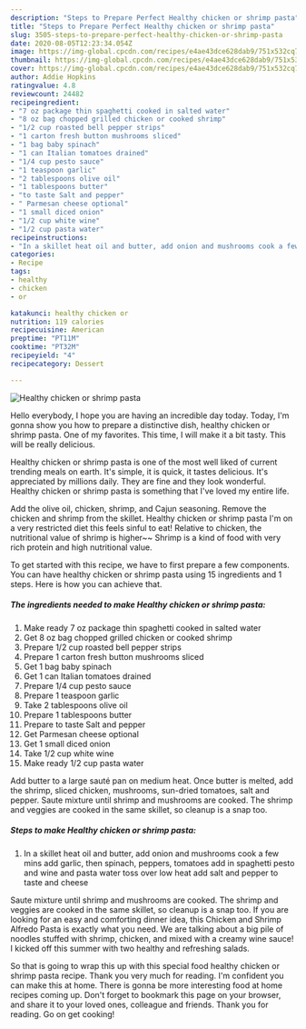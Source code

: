 ```yaml
---
description: "Steps to Prepare Perfect Healthy chicken or shrimp pasta"
title: "Steps to Prepare Perfect Healthy chicken or shrimp pasta"
slug: 3505-steps-to-prepare-perfect-healthy-chicken-or-shrimp-pasta
date: 2020-08-05T12:23:34.054Z
image: https://img-global.cpcdn.com/recipes/e4ae43dce628dab9/751x532cq70/healthy-chicken-or-shrimp-pasta-recipe-main-photo.jpg
thumbnail: https://img-global.cpcdn.com/recipes/e4ae43dce628dab9/751x532cq70/healthy-chicken-or-shrimp-pasta-recipe-main-photo.jpg
cover: https://img-global.cpcdn.com/recipes/e4ae43dce628dab9/751x532cq70/healthy-chicken-or-shrimp-pasta-recipe-main-photo.jpg
author: Addie Hopkins
ratingvalue: 4.8
reviewcount: 24482
recipeingredient:
- "7 oz package thin spaghetti cooked in salted water"
- "8 oz bag chopped grilled chicken or cooked shrimp"
- "1/2 cup roasted bell pepper strips"
- "1 carton fresh button mushrooms sliced"
- "1 bag baby spinach"
- "1 can Italian tomatoes drained"
- "1/4 cup pesto sauce"
- "1 teaspoon garlic"
- "2 tablespoons olive oil"
- "1 tablespoons butter"
- "to taste Salt and pepper"
- " Parmesan cheese optional"
- "1 small diced onion"
- "1/2 cup white wine"
- "1/2 cup pasta water"
recipeinstructions:
- "In a skillet heat oil and butter, add onion and mushrooms cook a few mins add garlic, then spinach, peppers, tomatoes add in spaghetti pesto and wine and pasta water toss over low heat add salt and pepper to taste and cheese"
categories:
- Recipe
tags:
- healthy
- chicken
- or

katakunci: healthy chicken or 
nutrition: 119 calories
recipecuisine: American
preptime: "PT11M"
cooktime: "PT32M"
recipeyield: "4"
recipecategory: Dessert

---
```



![Healthy chicken or shrimp pasta](https://img-global.cpcdn.com/recipes/e4ae43dce628dab9/751x532cq70/healthy-chicken-or-shrimp-pasta-recipe-main-photo.jpg)

Hello everybody, I hope you are having an incredible day today. Today, I'm gonna show you how to prepare a distinctive dish, healthy chicken or shrimp pasta. One of my favorites. This time, I will make it a bit tasty. This will be really delicious.

Healthy chicken or shrimp pasta is one of the most well liked of current trending meals on earth. It's simple, it is quick, it tastes delicious. It's appreciated by millions daily. They are fine and they look wonderful. Healthy chicken or shrimp pasta is something that I've loved my entire life.

Add the olive oil, chicken, shrimp, and Cajun seasoning. Remove the chicken and shrimp from the skillet. Healthy chicken or shrimp pasta I&#39;m on a very restricted diet this feels sinful to eat! Relative to chicken, the nutritional value of shrimp is higher~~ Shrimp is a kind of food with very rich protein and high nutritional value.


To get started with this recipe, we have to first prepare a few components. You can have healthy chicken or shrimp pasta using 15 ingredients and 1 steps. Here is how you can achieve that.

<!--inarticleads1-->

##### The ingredients needed to make Healthy chicken or shrimp pasta:

1. Make ready 7 oz package thin spaghetti cooked in salted water
1. Get 8 oz bag chopped grilled chicken or cooked shrimp
1. Prepare 1/2 cup roasted bell pepper strips
1. Prepare 1 carton fresh button mushrooms sliced
1. Get 1 bag baby spinach
1. Get 1 can Italian tomatoes drained
1. Prepare 1/4 cup pesto sauce
1. Prepare 1 teaspoon garlic
1. Take 2 tablespoons olive oil
1. Prepare 1 tablespoons butter
1. Prepare to taste Salt and pepper
1. Get  Parmesan cheese optional
1. Get 1 small diced onion
1. Take 1/2 cup white wine
1. Make ready 1/2 cup pasta water


Add butter to a large sauté pan on medium heat. Once butter is melted, add the shrimp, sliced chicken, mushrooms, sun-dried tomatoes, salt and pepper. Saute mixture until shrimp and mushrooms are cooked. The shrimp and veggies are cooked in the same skillet, so cleanup is a snap too. 

<!--inarticleads2-->

##### Steps to make Healthy chicken or shrimp pasta:

1. In a skillet heat oil and butter, add onion and mushrooms cook a few mins add garlic, then spinach, peppers, tomatoes add in spaghetti pesto and wine and pasta water toss over low heat add salt and pepper to taste and cheese


Saute mixture until shrimp and mushrooms are cooked. The shrimp and veggies are cooked in the same skillet, so cleanup is a snap too. If you are looking for an easy and comforting dinner idea, this Chicken and Shrimp Alfredo Pasta is exactly what you need. We are talking about a big pile of noodles stuffed with shrimp, chicken, and mixed with a creamy wine sauce! I kicked off this summer with two healthy and refreshing salads. 

So that is going to wrap this up with this special food healthy chicken or shrimp pasta recipe. Thank you very much for reading. I'm confident you can make this at home. There is gonna be more interesting food at home recipes coming up. Don't forget to bookmark this page on your browser, and share it to your loved ones, colleague and friends. Thank you for reading. Go on get cooking!
